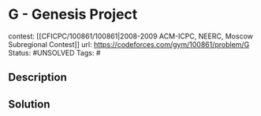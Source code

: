 # G - Genesis Project

contest: [[CFICPC/100861/100861|2008-2009 ACM-ICPC, NEERC, Moscow Subregional Contest]]
url: https://codeforces.com/gym/100861/problem/G
Status: #UNSOLVED
Tags: #

## Description

## Solution

